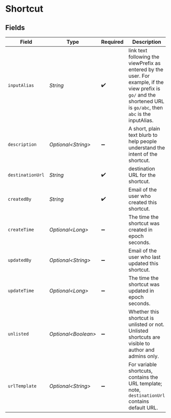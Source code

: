 # Shortcut


## Fields

| Field                                                                                                                                                                | Type                                                                                                                                                                 | Required                                                                                                                                                             | Description                                                                                                                                                          |
| -------------------------------------------------------------------------------------------------------------------------------------------------------------------- | -------------------------------------------------------------------------------------------------------------------------------------------------------------------- | -------------------------------------------------------------------------------------------------------------------------------------------------------------------- | -------------------------------------------------------------------------------------------------------------------------------------------------------------------- |
| `inputAlias`                                                                                                                                                         | *String*                                                                                                                                                             | :heavy_check_mark:                                                                                                                                                   | link text following the viewPrefix as entered by the user. For example, if the view prefix is `go/` and the shortened URL is `go/abc`, then `abc` is the inputAlias. |
| `description`                                                                                                                                                        | *Optional\<String>*                                                                                                                                                  | :heavy_minus_sign:                                                                                                                                                   | A short, plain text blurb to help people understand the intent of the shortcut.                                                                                      |
| `destinationUrl`                                                                                                                                                     | *String*                                                                                                                                                             | :heavy_check_mark:                                                                                                                                                   | destination URL for the shortcut.                                                                                                                                    |
| `createdBy`                                                                                                                                                          | *String*                                                                                                                                                             | :heavy_check_mark:                                                                                                                                                   | Email of the user who created this shortcut.                                                                                                                         |
| `createTime`                                                                                                                                                         | *Optional\<Long>*                                                                                                                                                    | :heavy_minus_sign:                                                                                                                                                   | The time the shortcut was created in epoch seconds.                                                                                                                  |
| `updatedBy`                                                                                                                                                          | *Optional\<String>*                                                                                                                                                  | :heavy_minus_sign:                                                                                                                                                   | Email of the user who last updated this shortcut.                                                                                                                    |
| `updateTime`                                                                                                                                                         | *Optional\<Long>*                                                                                                                                                    | :heavy_minus_sign:                                                                                                                                                   | The time the shortcut was updated in epoch seconds.                                                                                                                  |
| `unlisted`                                                                                                                                                           | *Optional\<Boolean>*                                                                                                                                                 | :heavy_minus_sign:                                                                                                                                                   | Whether this shortcut is unlisted or not. Unlisted shortcuts are visible to author and admins only.                                                                  |
| `urlTemplate`                                                                                                                                                        | *Optional\<String>*                                                                                                                                                  | :heavy_minus_sign:                                                                                                                                                   | For variable shortcuts, contains the URL template; note, `destinationUrl` contains default URL.                                                                      |